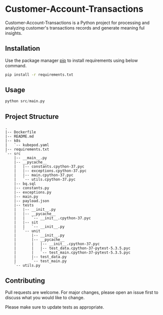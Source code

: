 # Customer-Account-Transactions

Customer-Account-Transactions is a Python project for processing and analyzing customer's transactions records and generate meaning ful insights.

## Installation

Use the package manager [pip](https://pip.pypa.io/en/stable/) to install requirements using below command.

```bash
pip install -r requirements.txt
```

## Usage

```python
python src/main.py
```

## Project Structure

```
.
|-- Dockerfile
|-- README.md
|-- k8s
|   `-- kubepod.yaml
|-- requirements.txt
`-- src
    |-- __main__.py
    |-- __pycache__
    |   |-- constants.cpython-37.pyc
    |   |-- exceptions.cpython-37.pyc
    |   |-- main.cpython-37.pyc
    |   `-- utils.cpython-37.pyc
    |-- bq.sql
    |-- constants.py
    |-- exceptions.py
    |-- main.py
    |-- payload.json
    |-- tests
    |   |-- __init__.py
    |   |-- __pycache__
    |   |   `-- __init__.cpython-37.pyc
    |   |-- sit
    |   |   `-- __init__.py
    |   `-- unit
    |       |-- __init__.py
    |       |-- __pycache__
    |       |   |-- __init__.cpython-37.pyc
    |       |   |-- test_data.cpython-37-pytest-5.3.5.pyc
    |       |   `-- test_main.cpython-37-pytest-5.3.5.pyc
    |       |-- test_data.py
    |       `-- test_main.py
    `-- utils.py
```

## Contributing
Pull requests are welcome. For major changes, please open an issue first to discuss what you would like to change.

Please make sure to update tests as appropriate.